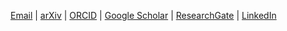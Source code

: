 <a href="mailto:ulbrich.dennis@t-online.de">Email</a> | <a href="https://arxiv.org/search/math?searchtype=author&query=Ulbrich%2C+D">arXiv</a> | <a href="https://orcid.org/0000-0001-5541-011X">ORCID</a> | <a href="https://scholar.google.at/citations?user=b1u5plUAAAAJ&hl=de&oi=sra">Google Scholar</a> | <a href="https://www.researchgate.net/profile/Dennis-Ulbrich-2">ResearchGate</a> | <a href="https://www.linkedin.com/in/ulbrichdennis/">LinkedIn</a>